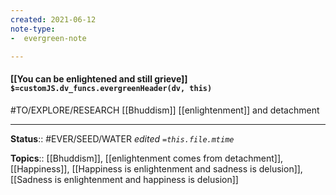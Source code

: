 ```yaml
---
created: 2021-06-12
note-type: 
-  evergreen-note

---
```


#### [[You can be enlightened and still grieve]] `$=customJS.dv_funcs.evergreenHeader(dv, this)`

#TO/EXPLORE/RESEARCH [[Bhuddism]] [[enlightenment]] and detachment

---

**Status**:: #EVER/SEED/WATER 
*edited `=this.file.mtime`*

**Topics**:: [[Bhuddism]], [[enlightenment comes from detachment]], [[Happiness]], [[Happiness is enlightenment and sadness is delusion]], [[Sadness is enlightenment and happiness is delusion]] 
	
